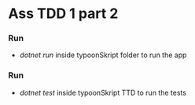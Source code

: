 # Ass TDD 1 part 2

### Run 
* *dotnet run* inside typoonSkript folder to run the app
### Run 
* *dotnet test* inside typoonSkript TTD to run the tests
